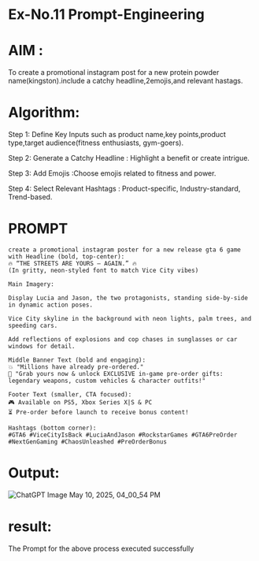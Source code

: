 # Ex-No.11 Prompt-Engineering
# AIM :
To create a promotional instagram post for a new protein powder name(kingston).include a catchy headline,2emojis,and relevant hastags.
# Algorithm: 

Step 1: Define Key Inputs such as product name,key points,product type,target audience(fitness enthusiasts, gym-goers).

Step 2: Generate a Catchy Headline : Highlight a benefit or create intrigue.

Step 3: Add Emojis :Choose emojis related to fitness and power.

Step 4: Select Relevant Hashtags : Product-specific, Industry-standard, Trend-based.

# PROMPT
```
create a promotional instagram poster for a new release gta 6 game with Headline (bold, top-center):
🔥 “THE STREETS ARE YOURS – AGAIN.” 🔥
(In gritty, neon-styled font to match Vice City vibes)

Main Imagery:

Display Lucia and Jason, the two protagonists, standing side-by-side in dynamic action poses.

Vice City skyline in the background with neon lights, palm trees, and speeding cars.

Add reflections of explosions and cop chases in sunglasses or car windows for detail.

Middle Banner Text (bold and engaging):
💥 "Millions have already pre-ordered."
🎁 "Grab yours now & unlock EXCLUSIVE in-game pre-order gifts: legendary weapons, custom vehicles & character outfits!"

Footer Text (smaller, CTA focused):
🎮 Available on PS5, Xbox Series X|S & PC
⏳ Pre-order before launch to receive bonus content!

Hashtags (bottom corner):
#GTA6 #ViceCityIsBack #LuciaAndJason #RockstarGames #GTA6PreOrder #NextGenGaming #ChaosUnleashed #PreOrderBonus
```
# Output:

![ChatGPT Image May 10, 2025, 04_00_54 PM](https://github.com/user-attachments/assets/07a91520-634f-44c0-b807-715fc8a6843f)

# result:

The Prompt for the above process executed successfully
